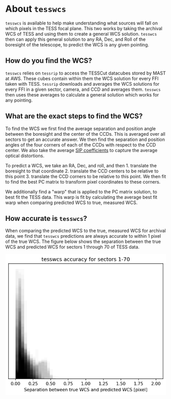# About `tesswcs`

`tesswcs` is available to help make understanding what sources will fall on which pixels in the TESS focal plane. This two works by taking the archival WCS of TESS and using them to create a general WCS solution. `tesswcs` then can apply this general solution to any RA, Dec, and Roll of the boresight of the telescope, to predict the WCS is any given pointing. 

## How do you find the WCS?

`tesswcs` relies on `tessrip` to access the TESSCut datacubes stored by MAST at AWS. These cubes contain within them the WCS solution for every FFI taken with TESS. `tessrip` downloads and averages the WCS solutions for every FFI in a given sector, camera, and CCD and averages them. `tesswcs` then uses these averages to calculate a general solution which works for any pointing.

## What are the exact steps to find the WCS?

To find the WCS we first find the average separation and position angle between the boresight and the center of the CCDs. This is averaged over all sectors to get an accurate answer. We then find the separation and position angles of the four corners of each of the CCDs with respect to the CCD center. We also take the average [SIP coefficients](https://docs.astropy.org/en/stable/wcs/note_sip.html) to capture the average optical distortions. 

To predict a WCS, we take an RA, Dec, and roll, and then 1. translate the boresight to that coordinate 2. translate the CCD centers to be relative to this point 3. translate the CCD corners to be relative to this point. We then fit to find the best PC matrix to transform pixel coordinates to these corners. 

We additionally find a "warp" that is applied to the PC matrix solution, to best fit the TESS data. This warp is fit by calculating the average best fit warp when comparing predicted WCS to true, measured WCS.

## How accurate is `tesswcs`?

When comparing the predicted WCS to the true, measured WCS for archival data, we find that `tesswcs` predictions are always accurate to within 1 pixel of the true WCS. The figure below shows the separation between the true WCS and predicted WCS for sectors 1 through 70 of TESS data.

![tesswcs accuracy, which is always better than 1 pixel](figures/tess_accuracy.png)